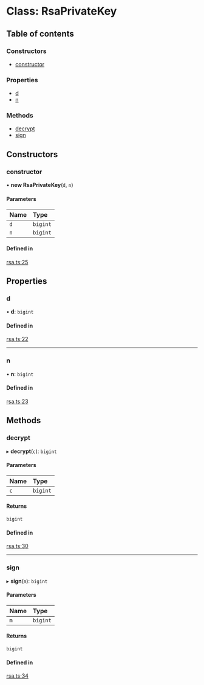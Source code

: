 # Class: RsaPrivateKey

## Table of contents

### Constructors

- [constructor](RsaPrivateKey.md#constructor)

### Properties

- [d](RsaPrivateKey.md#d)
- [n](RsaPrivateKey.md#n)

### Methods

- [decrypt](RsaPrivateKey.md#decrypt)
- [sign](RsaPrivateKey.md#sign)

## Constructors

### constructor

• **new RsaPrivateKey**(`d`, `n`)

#### Parameters

| Name | Type |
| :------ | :------ |
| `d` | `bigint` |
| `n` | `bigint` |

#### Defined in

[rsa.ts:25](https://github.com/miguelangelro/RSA_module/blob/3228776/src/ts/rsa.ts#L25)

## Properties

### d

• **d**: `bigint`

#### Defined in

[rsa.ts:22](https://github.com/miguelangelro/RSA_module/blob/3228776/src/ts/rsa.ts#L22)

___

### n

• **n**: `bigint`

#### Defined in

[rsa.ts:23](https://github.com/miguelangelro/RSA_module/blob/3228776/src/ts/rsa.ts#L23)

## Methods

### decrypt

▸ **decrypt**(`c`): `bigint`

#### Parameters

| Name | Type |
| :------ | :------ |
| `c` | `bigint` |

#### Returns

`bigint`

#### Defined in

[rsa.ts:30](https://github.com/miguelangelro/RSA_module/blob/3228776/src/ts/rsa.ts#L30)

___

### sign

▸ **sign**(`m`): `bigint`

#### Parameters

| Name | Type |
| :------ | :------ |
| `m` | `bigint` |

#### Returns

`bigint`

#### Defined in

[rsa.ts:34](https://github.com/miguelangelro/RSA_module/blob/3228776/src/ts/rsa.ts#L34)
